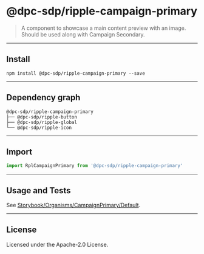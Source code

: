 <!-- GENERATED_DOCS -->
# @dpc-sdp/ripple-campaign-primary

> A component to showcase a main content preview with an image. Should be used
along with Campaign Secondary.

--------------------------------------------------------------------------------

## Install

```shell
npm install @dpc-sdp/ripple-campaign-primary --save
```

--------------------------------------------------------------------------------

## Dependency graph

```shell
@dpc-sdp/ripple-campaign-primary
├── @dpc-sdp/ripple-button
├── @dpc-sdp/ripple-global
└── @dpc-sdp/ripple-icon
```

--------------------------------------------------------------------------------

## Import

```js
import RplCampaignPrimary from '@dpc-sdp/ripple-campaign-primary'
```

--------------------------------------------------------------------------------

## Usage and Tests

See [Storybook/Organisms/CampaignPrimary/Default](https://ripple.sdp.vic.gov.au/?path=/story/organisms-campaignprimary--default).

--------------------------------------------------------------------------------

## License

Licensed under the Apache-2.0 License.

<!-- /GENERATED_DOCS -->
